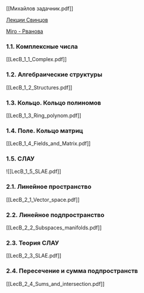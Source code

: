 [[Михайлов задачник.pdf]]

[Лекции Свинцов](https://vk.com/video/playlist/-227233132_4)

[Miro - Рванова](https://miro.com/app/board/uXjVKhXcG3s=/)

### 1.1. Комплексные числа
[[LecB_1_1_Complex.pdf]]
### 1.2. Алгебраические структуры
[[LecB_1_2_Structures.pdf]]
### 1.3. Кольцо. Кольцо полиномов
[[LecB_1_3_Ring_polynom.pdf]]

### 1.4. Поле. Кольцо матриц
[[LecB_1_4_Fields_and_Matrix.pdf]]

### 1.5. СЛАУ
![[LecB_1_5_SLAE.pdf]]

### 2.1. Линейное пространство
[[LecB_2_1_Vector_space.pdf]]
### 2.2. Линейное подпространство
[[LecB_2_2_Subspaces_manifolds.pdf]]
### 2.3. Теория СЛАУ
[[LecB_2_3_SLAE.pdf]]
### 2.4. Пересечение и сумма подпространств
[[LecB_2_4_Sums_and_intersection.pdf]]